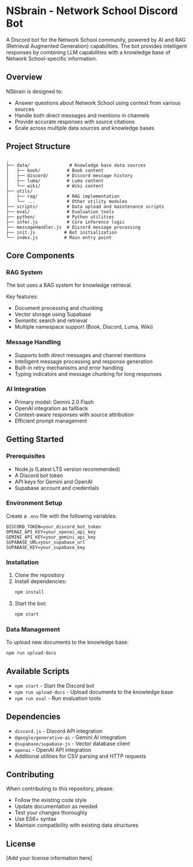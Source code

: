 # NSbrain - Network School Discord Bot

A Discord bot for the Network School community, powered by AI and RAG (Retrieval Augmented Generation) capabilities. The bot provides intelligent responses by combining LLM capabilities with a knowledge base of Network School-specific information.

## Overview

NSbrain is designed to:
- Answer questions about Network School using context from various sources
- Handle both direct messages and mentions in channels
- Provide accurate responses with source citations
- Scale across multiple data sources and knowledge bases

## Project Structure

```
.
├── data/               # Knowledge base data sources
│   ├── book/          # Book content
│   ├── discord/       # Discord message history
│   ├── luma/          # Luma content
│   └── wiki/          # Wiki content
├── utils/
│   ├── rag/           # RAG implementation
│   └── ...            # Other utility modules
├── scripts/           # Data upload and maintenance scripts
├── eval/              # Evaluation tools
├── python/            # Python utilities
├── infer.js           # Core inference logic
├── messageHandler.js  # Discord message processing
├── init.js           # Bot initialization
└── index.js          # Main entry point
```

## Core Components

### RAG System
The bot uses a RAG system for knowledge retrieval.

Key features:
- Document processing and chunking
- Vector storage using Supabase
- Semantic search and retrieval
- Multiple namespace support (Book, Discord, Luma, Wiki)

### Message Handling
- Supports both direct messages and channel mentions
- Intelligent message processing and response generation
- Built-in retry mechanisms and error handling
- Typing indicators and message chunking for long responses

### AI Integration
- Primary model: Gemini 2.0 Flash
- OpenAI integration as fallback
- Context-aware responses with source attribution
- Efficient prompt management

## Getting Started

### Prerequisites
- Node.js (Latest LTS version recommended)
- A Discord bot token
- API keys for Gemini and OpenAI
- Supabase account and credentials

### Environment Setup

Create a `.env` file with the following variables:
```
DISCORD_TOKEN=your_discord_bot_token
OPENAI_API_KEY=your_openai_api_key
GEMINI_API_KEY=your_gemini_api_key
SUPABASE_URL=your_supabase_url
SUPABASE_KEY=your_supabase_key
```

### Installation

1. Clone the repository
2. Install dependencies:
   ```bash
   npm install
   ```
3. Start the bot:
   ```bash
   npm start
   ```

### Data Management

To upload new documents to the knowledge base:
```bash
npm run upload-docs
```

## Available Scripts

- `npm start` - Start the Discord bot
- `npm run upload-docs` - Upload documents to the knowledge base
- `npm run eval` - Run evaluation tools

## Dependencies

- `discord.js` - Discord API integration
- `@google/generative-ai` - Gemini AI integration
- `@supabase/supabase-js` - Vector database client
- `openai` - OpenAI API integration
- Additional utilities for CSV parsing and HTTP requests

## Contributing

When contributing to this repository, please:
- Follow the existing code style
- Update documentation as needed
- Test your changes thoroughly
- Use ES6+ syntax
- Maintain compatibility with existing data structures

## License

[Add your license information here]


